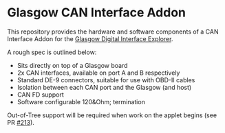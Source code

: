# Glasgow CAN Interface Addon

This repository provides the hardware and software components of a CAN Interface Addon for the [Glasgow Digital Interface Explorer](https://github.com/GlasgowEmbedded/glasgow).

A rough spec is outlined below:

- Sits directly on top of a Glasgow board
- 2x CAN interfaces, available on port A and B respectively
- Standard DE-9 connectors, suitable for use with OBD-II cables
- Isolation between each CAN port and the Glasgow (and host)
- CAN FD support
- Software configurable 120&Ohm; termination

Out-of-Tree support will be required when work on the applet begins (see PR [#213](https://github.com/GlasgowEmbedded/glasgow/pull/213)).
